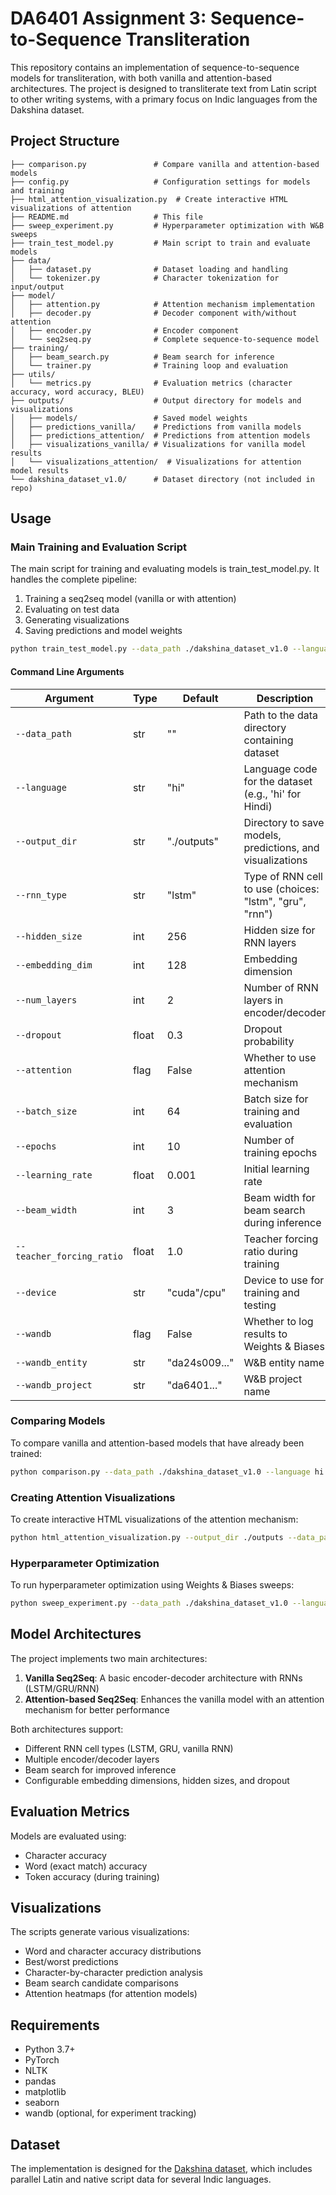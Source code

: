 # DA6401 Assignment 3: Sequence-to-Sequence Transliteration

This repository contains an implementation of sequence-to-sequence models for transliteration, with both vanilla and attention-based architectures. The project is designed to transliterate text from Latin script to other writing systems, with a primary focus on Indic languages from the Dakshina dataset.

## Project Structure

```
├── comparison.py               # Compare vanilla and attention-based models
├── config.py                   # Configuration settings for models and training
├── html_attention_visualization.py  # Create interactive HTML visualizations of attention
├── README.md                   # This file
├── sweep_experiment.py         # Hyperparameter optimization with W&B sweeps
├── train_test_model.py         # Main script to train and evaluate models
├── data/
│   ├── dataset.py              # Dataset loading and handling
│   └── tokenizer.py            # Character tokenization for input/output
├── model/
│   ├── attention.py            # Attention mechanism implementation
│   ├── decoder.py              # Decoder component with/without attention
│   ├── encoder.py              # Encoder component
│   └── seq2seq.py              # Complete sequence-to-sequence model
├── training/
│   ├── beam_search.py          # Beam search for inference
│   └── trainer.py              # Training loop and evaluation
├── utils/
│   └── metrics.py              # Evaluation metrics (character accuracy, word accuracy, BLEU)
├── outputs/                    # Output directory for models and visualizations
│   ├── models/                 # Saved model weights
│   ├── predictions_vanilla/    # Predictions from vanilla models
│   ├── predictions_attention/  # Predictions from attention models
│   ├── visualizations_vanilla/ # Visualizations for vanilla model results
│   └── visualizations_attention/  # Visualizations for attention model results
└── dakshina_dataset_v1.0/      # Dataset directory (not included in repo)
```

## Usage

### Main Training and Evaluation Script

The main script for training and evaluating models is train_test_model.py. It handles the complete pipeline:

1. Training a seq2seq model (vanilla or with attention)
2. Evaluating on test data
3. Generating visualizations
4. Saving predictions and model weights

```bash
python train_test_model.py --data_path ./dakshina_dataset_v1.0 --language hi --attention
```

#### Command Line Arguments

| Argument | Type | Default | Description |
|----------|------|---------|-------------|
| `--data_path` | str | "" | Path to the data directory containing dataset |
| `--language` | str | "hi" | Language code for the dataset (e.g., 'hi' for Hindi) |
| `--output_dir` | str | "./outputs" | Directory to save models, predictions, and visualizations |
| `--rnn_type` | str | "lstm" | Type of RNN cell to use (choices: "lstm", "gru", "rnn") |
| `--hidden_size` | int | 256 | Hidden size for RNN layers |
| `--embedding_dim` | int | 128 | Embedding dimension |
| `--num_layers` | int | 2 | Number of RNN layers in encoder/decoder |
| `--dropout` | float | 0.3 | Dropout probability |
| `--attention` | flag | False | Whether to use attention mechanism |
| `--batch_size` | int | 64 | Batch size for training and evaluation |
| `--epochs` | int | 10 | Number of training epochs |
| `--learning_rate` | float | 0.001 | Initial learning rate |
| `--beam_width` | int | 3 | Beam width for beam search during inference |
| `--teacher_forcing_ratio` | float | 1.0 | Teacher forcing ratio during training |
| `--device` | str | "cuda"/cpu" | Device to use for training and testing |
| `--wandb` | flag | False | Whether to log results to Weights & Biases |
| `--wandb_entity` | str | "da24s009..." | W&B entity name |
| `--wandb_project` | str | "da6401..." | W&B project name |

### Comparing Models

To compare vanilla and attention-based models that have already been trained:

```bash
python comparison.py --data_path ./dakshina_dataset_v1.0 --language hi --output_dir ./outputs
```

### Creating Attention Visualizations

To create interactive HTML visualizations of the attention mechanism:

```bash
python html_attention_visualization.py --output_dir ./outputs --data_path ./dakshina_dataset_v1.0 --language hi
```

### Hyperparameter Optimization

To run hyperparameter optimization using Weights & Biases sweeps:

```bash
python sweep_experiment.py --data_path ./dakshina_dataset_v1.0 --language hi --sweep_count 50
```

## Model Architectures

The project implements two main architectures:

1. **Vanilla Seq2Seq**: A basic encoder-decoder architecture with RNNs (LSTM/GRU/RNN)
2. **Attention-based Seq2Seq**: Enhances the vanilla model with an attention mechanism for better performance

Both architectures support:
- Different RNN cell types (LSTM, GRU, vanilla RNN)
- Multiple encoder/decoder layers
- Beam search for improved inference
- Configurable embedding dimensions, hidden sizes, and dropout

## Evaluation Metrics

Models are evaluated using:
- Character accuracy
- Word (exact match) accuracy
- Token accuracy (during training)

## Visualizations

The scripts generate various visualizations:
- Word and character accuracy distributions
- Best/worst predictions
- Character-by-character prediction analysis
- Beam search candidate comparisons
- Attention heatmaps (for attention models)

## Requirements

- Python 3.7+
- PyTorch
- NLTK
- pandas
- matplotlib
- seaborn
- wandb (optional, for experiment tracking)

## Dataset

The implementation is designed for the [Dakshina dataset](https://github.com/google-research-datasets/dakshina), which includes parallel Latin and native script data for several Indic languages.